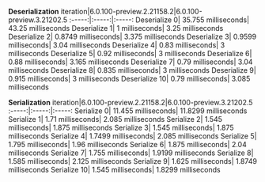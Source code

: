 **Deserialization**
iteration|6.0.100-preview.2.21158.2|6.0.100-preview.3.21202.5
:-----:|:-----:|:-----:
Deserialize 0| 35.755 milliseconds| 43.25 milliseconds
Deserialize 1| 1 milliseconds| 3.25 milliseconds
Deserialize 2| 0.8749 milliseconds| 3.375 milliseconds
Deserialize 3| 0.9599 milliseconds| 3.04 milliseconds
Deserialize 4| 0.83 milliseconds| 3 milliseconds
Deserialize 5| 0.92 milliseconds| 3 milliseconds
Deserialize 6| 0.88 milliseconds| 3.165 milliseconds
Deserialize 7| 0.79 milliseconds| 3.04 milliseconds
Deserialize 8| 0.835 milliseconds| 3 milliseconds
Deserialize 9| 0.915 milliseconds| 3 milliseconds
Deserialize 10| 0.79 milliseconds| 3.085 milliseconds

**Serialization**
iteration|6.0.100-preview.2.21158.2|6.0.100-preview.3.21202.5
:-----:|:-----:|:-----:
Serialize 0| 11.455 milliseconds| 11.8299 milliseconds
Serialize 1| 1.71 milliseconds| 2.085 milliseconds
Serialize 2| 1.545 milliseconds| 1.875 milliseconds
Serialize 3| 1.545 milliseconds| 1.875 milliseconds
Serialize 4| 1.7499 milliseconds| 2.085 milliseconds
Serialize 5| 1.795 milliseconds| 1.96 milliseconds
Serialize 6| 1.875 milliseconds| 2.04 milliseconds
Serialize 7| 1.755 milliseconds| 1.9199 milliseconds 
Serialize 8| 1.585 milliseconds| 2.125 milliseconds
Serialize 9| 1.625 milliseconds| 1.8749 milliseconds
Serialize 10| 1.545 milliseconds| 1.8299 milliseconds
